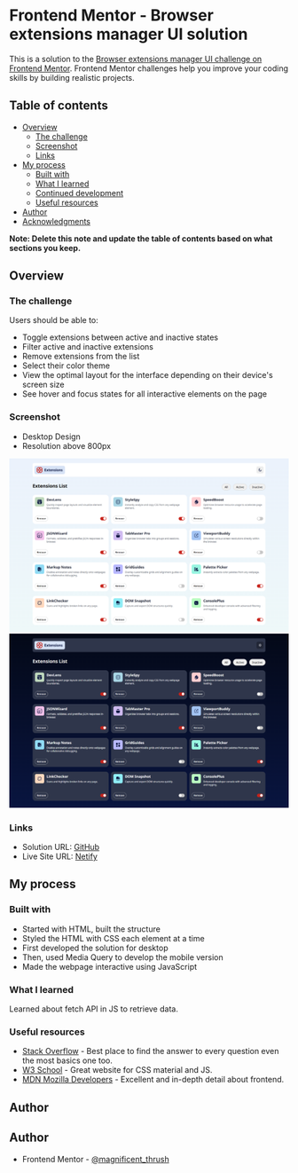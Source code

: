 # Frontend Mentor - Browser extensions manager UI solution

This is a solution to the [Browser extensions manager UI challenge on Frontend Mentor](https://www.frontendmentor.io/challenges/browser-extension-manager-ui-yNZnOfsMAp). Frontend Mentor challenges help you improve your coding skills by building realistic projects. 

## Table of contents

- [Overview](#overview)
  - [The challenge](#the-challenge)
  - [Screenshot](#screenshot)
  - [Links](#links)
- [My process](#my-process)
  - [Built with](#built-with)
  - [What I learned](#what-i-learned)
  - [Continued development](#continued-development)
  - [Useful resources](#useful-resources)
- [Author](#author)
- [Acknowledgments](#acknowledgments)

**Note: Delete this note and update the table of contents based on what sections you keep.**

## Overview

### The challenge

Users should be able to:

- Toggle extensions between active and inactive states
- Filter active and inactive extensions
- Remove extensions from the list
- Select their color theme
- View the optimal layout for the interface depending on their device's screen size
- See hover and focus states for all interactive elements on the page

### Screenshot

- Desktop Design
- Resolution above 800px 

![Light Mode](./screenshots//desktop_design_light_mode.png)
![Dark Mode](./screenshots//desktop_design_dark_mode.png)



### Links

- Solution URL: [GitHub](https://github.com/nefariooo/extension-manager-ui.git)
- Live Site URL: [Netify](https://your-live-site-url.com)

## My process

### Built with

- Started with HTML, built the structure
- Styled the HTML with CSS each element at a time
- First developed the solution for desktop
- Then, used Media Query to develop the mobile version
- Made the webpage interactive using JavaScript


### What I learned

Learned about fetch API in JS to retrieve data.


### Useful resources

- [Stack Overflow](https://stackoverflow.com/questions) - Best place to find the answer to every question even the  most basics one too.
- [W3 School](https://www.w3schools.com/css/default.asp) - Great website for CSS material and JS.
- [MDN Mozilla Developers](https://developer.mozilla.org/en-US/docs/Web/JavaScript) - Excellent and in-depth detail about frontend.

## Author

## Author

- Frontend Mentor - [@magnificent_thrush](https://www.frontendmentor.io/profile/magnificentthrush)

